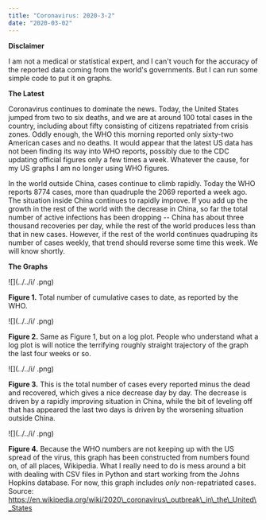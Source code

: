 ```yaml
---
title: "Coronavirus: 2020-3-2"
date: "2020-03-02"
---
```


**Disclaimer**

I am not a medical or statistical expert, and I can't vouch for the accuracy of the reported data coming from the world's governments. But I can run some simple code to put it on graphs.

**The Latest**

Coronavirus continues to dominate the news. Today, the United States jumped from two to six deaths, and we are at around 100 total cases in the country, including about fifty consisting of citizens repatriated from crisis zones. Oddly enough, the WHO this morning reported only sixty-two American cases and no deaths. It would appear that the latest US data has not been finding its way into WHO reports, possibly due to the CDC updating official figures only a few times a week. Whatever the cause, for my US graphs I am no longer using WHO figures.

In the world outside China, cases continue to climb rapidly. Today the WHO reports 8774 cases, more than quadruple the 2069 reported a week ago. The situation inside China continues to rapidly improve. If you add up the growth in the rest of the world with the decrease in China, so far the total number of active infections has been dropping -- China has about three thousand recoveries per day, while the rest of the world produces less than that in new cases. However, if the rest of the world continues quadruping its number of cases weekly, that trend should reverse some time this week. We will know shortly.

**The Graphs**

![](../../i/
.png)

**Figure 1.** Total number of cumulative cases to date, as reported by the WHO.

![](../../i/
.png)

**Figure 2.** Same as Figure 1, but on a log plot. People who understand what a log plot is will notice the terrifying roughly straight trajectory of the graph the last four weeks or so.

![](../../i/
.png)

**Figure 3.** This is the total number of cases every reported minus the dead and recovered, which gives a nice decrease day by day. The decrease is driven by a rapidly improving situation in China, while the bit of leveling off that has appeared the last two days is driven by the worsening situation outside China.

![](../../i/
.png)

**Figure 4.** Because the WHO numbers are not keeping up with the US spread of the virus, this graph has been constructed from numbers found on, of all places, Wikipedia. What I really need to do is mess around a bit with dealing with CSV files in Python and start working from the Johns Hopkins database. For now, this graph includes _only_ non-repatriated cases.  
Source: https://en.wikipedia.org/wiki/2020\_coronavirus\_outbreak\_in\_the\_United\_States
